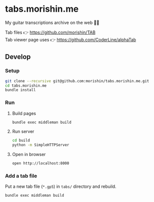 # tabs.morishin.me
My guitar transcriptions archive on the web 🎸📝

Tab files 👉 https://github.com/morishin/TAB   
Tab viewer page uses 👉 https://github.com/CoderLine/alphaTab

## Develop
### Setup
```sh
git clone --recursive git@github.com:morishin/tabs.morishin.me.git
cd tabs.morishin.me
bundle install
```

### Run
1. Build pages

    ```sh
    bundle exec middleman build
    ```

1. Run server

    ```sh
    cd build
    python -m SimpleHTTPServer
    ```

1. Open in browser

    ```sh
    open http://localhost:8000
    ```

### Add a tab file
Put a new tab file (`*.gp5`) in `tabs/` directory and rebuild.

```sh
bundle exec middleman build
```
